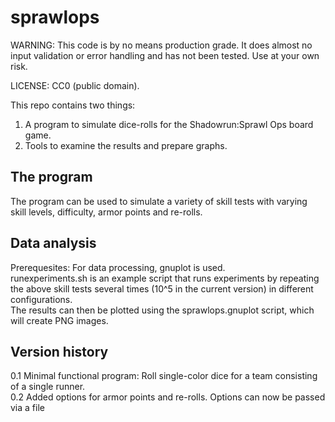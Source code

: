 # sprawlops
WARNING: This code is by no means production grade. It does almost no input validation or error handling and has not been tested. Use at your own risk.

LICENSE: CC0 (public domain).

This repo contains two things:
1. A program to simulate dice-rolls for the Shadowrun:Sprawl Ops board game.
2. Tools to examine the results and prepare graphs.

The program
-----------
The program can be used to simulate a variety of skill tests with varying skill levels, difficulty, armor points and re-rolls.


Data analysis
-------------
Prerequesites: For data processing, gnuplot is used.  
runexperiments.sh is an example script that runs experiments by repeating the above skill tests several times (10^5 in the current version) in different configurations.  
The results can then be plotted using the sprawlops.gnuplot script, which will create PNG images.


Version history
---------------
0.1 Minimal functional program: Roll single-color dice for a team consisting of a single runner.  
0.2 Added options for armor points and re-rolls. Options can now be passed via a file




